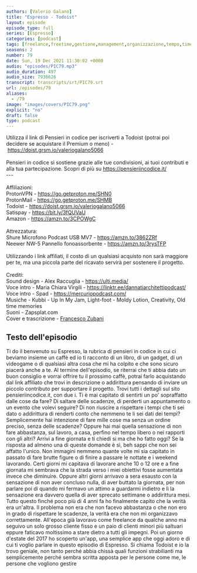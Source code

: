 ```yaml
---
authors: [Valerio Galano]
title: "Espresso - Todoist"
layout: episode
episode_type: full
series: [Espresso]
categories: [podcast]
tags: [freelance,freetime,gestione,management,organizzazione,tempo,time]
seasons: 2
number: 79
date: Sun, 19 Dec 2021 11:30:02 +0000
audio: "episodes/PIC79.mp3"
audio_duration: 497
audio_size: 7936626
transcript: transcripts/srt/PIC79.srt
url: /episodes/79
aliases: 
  - /79
image: "images/covers/PIC79.png"
explicit: "no"
draft: false
type: podcast
---
```

Utilizza il link di Pensieri in codice per iscriverti a Todoist (potrai poi decidere se acquistare il Premium o meno) - <a href="https://doist.grsm.io/valeriogalano5066" rel="noopener">https://doist.grsm.io/valeriogalano5066</a><br /><br />Pensieri in codice si sostiene grazie alle tue condivisioni, ai tuoi contributi e alla tua partecipazione. Scopri di più su <a href="https://pensieriincodice.it/" rel="noopener">https://pensieriincodice.it/</a> <br />---<br /><br />Affiliazioni:<br />ProtonVPN - <a href="https://go.getproton.me/SHN0" rel="noopener">https://go.getproton.me/SHN0</a> <br />ProtonMail - <a href="https://go.getproton.me/SHMB" rel="noopener">https://go.getproton.me/SHMB</a> <br />Todoist - <a href="https://doist.grsm.io/valeriogalano5066" rel="noopener">https://doist.grsm.io/valeriogalano5066</a> <br />Satispay - <a href="https://bit.ly/3fQUVaU" rel="noopener">https://bit.ly/3fQUVaU</a> <br />Amazon - <a href="https://amzn.to/3CPOWgC" rel="noopener">https://amzn.to/3CPOWgC</a> <br /><br />Attrezzatura:<br />Shure Microfono Podcast USB MV7 - <a href="https://amzn.to/3862ZRf" rel="noopener">https://amzn.to/3862ZRf</a> <br />Neewer NW-5 Pannello fonoassorbente - <a href="https://amzn.to/3rysTFP" rel="noopener">https://amzn.to/3rysTFP</a> <br /><br />Utilizzando i link affiliati, il costo di un qualsiasi acquisto non sarà maggiore per te, ma una piccola parte del ricavato servirà per sostenere il progetto.<br /><br />Crediti:<br />Sound design - Alex Raccuglia - <a href="https://ulti.media/" rel="noopener">https://ulti.media/</a> <br />Voce intro - Maria Chiara Virgili - <a href="https://linktr.ee/dannatiarchitettipodcast/" rel="noopener">https://linktr.ee/dannatiarchitettipodcast/</a>  <br />Voce intro - Spad - <a href="https://mercuriopodcast.com/" rel="noopener">https://mercuriopodcast.com/</a> <br />Musiche - Kubbi - Up In My Jam, Light-foot - Moldy Lotion, Creativity, Old time memories<br />Suoni - Zapsplat.com<br />Cover e trascrizione - <a href="https://it.linkedin.com/in/francesco-zubani-5957081a6" rel="noopener">Francesco Zubani</a>

<!-- more -->

## Testo dell'episodio

Ti do il benvenuto su Espresso, la rubrica di pensieri in codice in cui ci beviamo insieme
un caffè ed io ti racconto di un libro, di un gadget, di un videogame o di qualsiasi
altra cosa che mi ha colpito e che sono sicuro piacerà anche a te.
Al termine dell'episodio, se riterrai che ti abbia dato un buon consiglio e vorrai offrire
tu il prossimo caffè, potrai farlo acquistando dal link affiliato che trovi in descrizione
o addirittura pensando di inviare un piccolo contributo per supportare il progetto. Trovi
tutti i dettagli sul sito pensieriincodice.it, con due i.
Ti è mai capitato di sentirti un po' sopraffatto dalle cose da fare? Di saltare delle scadenze,
di perderti un appuntamento o un evento che volevi seguire? Di non riuscire a rispettare
i tempi che ti sei dato o addirittura di renderti conto che nemmeno te li sei dati dei tempi?
Semplicemente hai intenzione di fare mille cose ma senza un ordine preciso, senza delle
scadenze? Oppure hai mai quella sensazione di non fare abbastanza, sul lavoro, a casa,
perfino nel tempo libero o nei rapporti con gli altri? Arrivi a fine giornata e ti chiedi
si ma che ho fatto oggi? Se la risposta ad almeno una di queste domande è sì, beh sappi
che non sei affatto l'unico. Non immagini nemmeno quante volte mi sia capitato in passato
di fare brutte figure o di finire a passare le nottate e i weekend lavorando. Certi giorni
mi capitava di lavorare anche 10 o 12 ore e a fine giornata mi sembrava che la strada
verso i miei obiettivi fosse aumentata invece che diminuire. Oppure altri giorni arrivavo
a sera esausto con la sensazione di non aver concluso nulla, di aver buttato la giornata,
per non parlare poi di quando mi fermavo un attimo a guardarmi indietro e lì la sensazione
era davvero quella di aver sprecato settimane o addirittura mesi. Tutto questo finché poco
più di 4 anni fa ho finalmente capito che la verità era un'altra. Il problema non era
che non facevo abbastanza o che non ero in grado di rispettare le scadenze, la verità
era che non mi organizzavo correttamente. All'epoca già lavoravo come freelance da
qualche anno ma seguivo un solo grosso cliente fisso e un paio di clienti minori più saltuari
eppure faticavo moltissimo a stare dietro a tutti gli impegni. Poi un giorno d'estate
del 2017 ho scoperto un'app, una semplice app che oggi adoro e di cui ti voglio parlare
in questo episodio di Espresso. Si chiama Todoist e io la trovo geniale, non tanto perché
abbia chissà quali funzioni strabilianti ma semplicemente perché sembra scritta apposta
per le persone come me, le persone che vogliono gestire

